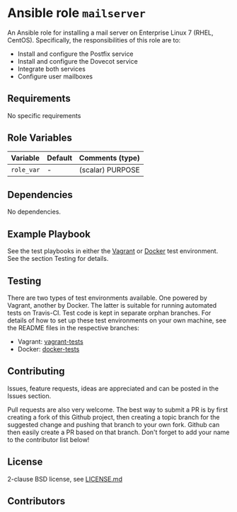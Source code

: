 # Ansible role `mailserver`

An Ansible role for installing a mail server on Enterprise Linux 7 (RHEL, CentOS). Specifically, the responsibilities of this role are to:

- Install and configure the Postfix service
- Install and configure the Dovecot service
- Integrate both services
- Configure user mailboxes

## Requirements

No specific requirements

## Role Variables


| Variable   | Default | Comments (type)  |
| :---       | :---    | :---             |
| `role_var` | -       | (scalar) PURPOSE |

## Dependencies

No dependencies.

## Example Playbook

See the test playbooks in either the [Vagrant](https://github.com/bertvv/ansible-role-mailserver/blob/vagrant-tests/test.yml) or [Docker](https://github.com/bertvv/ansible-role-mailserver/blob/docker-tests/test.yml) test environment. See the section Testing for details.

## Testing

There are two types of test environments available. One powered by Vagrant, another by Docker. The latter is suitable for running automated tests on Travis-CI. Test code is kept in separate orphan branches. For details of how to set up these test environments on your own machine, see the README files in the respective branches:

- Vagrant: [vagrant-tests](https://github.com/bertvv/ansible-role-mailserver/tree/vagrant-tests)
- Docker: [docker-tests](https://github.com/bertvv/ansible-role-mailserver/tree/docker-tests)

## Contributing

Issues, feature requests, ideas are appreciated and can be posted in the Issues section.

Pull requests are also very welcome. The best way to submit a PR is by first creating a fork of this Github project, then creating a topic branch for the suggested change and pushing that branch to your own fork. Github can then easily create a PR based on that branch. Don't forget to add your name to the contributor list below!

## License

2-clause BSD license, see [LICENSE.md](LICENSE.md)

## Contributors


